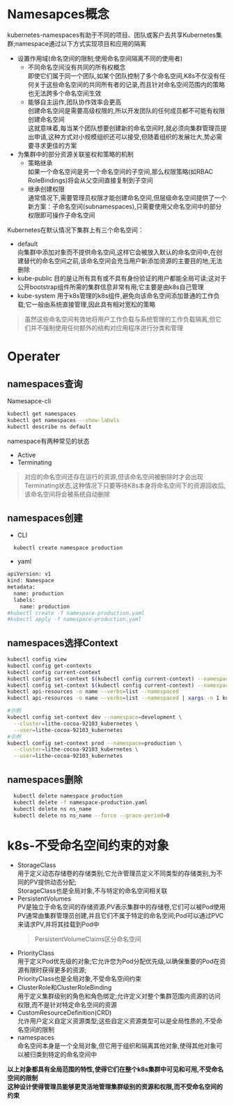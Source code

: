 # Namesapces概念
kubernetes-namespaces有助于不同的项目、团队或客户去共享Kubernetes集群;namespace通过以下方式实现项目和应用的隔离  
- 设置作用域(命名空间的限制;使用命名空间隔离不同的使用者)  
  + 不同命名空间没有共同的所有权概念  
    即使它们属于同一个团队,如某个团队控制了多个命名空间,K8s不仅没有任何关于这些命名空间的共同所有者的记录,而且针对命名空间范围内的策略也无法跨多个命名空间生效  
  + 能够自主运作,团队协作效率会更高  
    创建命名空间是需要高级权限的,所以开发团队的任何成员都不可能有权限创建命名空间  
    这就意味着,每当某个团队想要创建新的命名空间时,就必须向集群管理员提出申请,这种方式对小规模组织还可以接受,但随着组织的发展壮大,势必需要寻求更佳的方案  
- 为集群中的部分资源关联鉴权和策略的机制
  + 策略继承  
    如果一个命名空间是另一个命名空间的子空间,那么权限策略(如RBAC RoleBindings)将会从父空间直接复制到子空间
  + 继承创建权限  
    通常情况下,需要管理员权限才能创建命名空间,但层级命名空间提供了一个新方案：子命名空间(subnamespaces),只需要使用父命名空间中的部分权限即可操作子命名空间 

Kubernetes在默认情况下集群上有三个命名空间：
  - default  
    向集群中添加对象而不提供命名空间,这样它会被放入默认的命名空间中,在创建替代的命名空间之前,该命名空间会充当用户新添加资源的主要目的地,无法删除  
  - kube-public
    目的是让所有具有或不具有身份验证的用户都能全局可读;这对于公开bootstrap组件所需的集群信息非常有用;它主要是由k8s自己管理  
  - kube-system
    用于k8s管理的k8s组件,避免向该命名空间添加普通的工作负载;它一般由系统直接管理,因此具有相对宽松的策略
>虽然这些命名空间有效地将用户工作负载与系统管理的工作负载隔离,但它们并不强制使用任何额外的结构对应用程序进行分类和管理

# Operater
## namespaces查询
Namesapce-cli
```bash
kubectl get namespaces 
kubectl get namespaces --show-labwls
kubectl describe ns default
```
namespace有两种常见的状态
- Active  
- Terminating
>对应的命名空间还存在运行的资源,但该命名空间被删除时才会出现Terminating状态,这种情况下只要等待K8s本身将命名空间下的资源回收后,该命名空间将会被系统自动删除

## namespaces创建
- CLI
```bash
  kubectl create namespace production
```
- yaml
```bash
apiVersion: v1
kind: Namespace
metadata:
  name: production
  labels:
    name: production
#kubectl create -f namespace-production.yaml
#kubectl apply -f namespace-production.yaml
```

##  namespaces选择Context
```bash
kubectl config view
kubectl config get-contexts
kubectl config current-context
kubectl config set-context $(kubectl config current-context) --namespaces=production #production设成为默认namespaces
kubectl config set-context $(kubectl config current-context) --namespaces=          #还原成默认default
kubectl api-resources -o name --verbs=list --namespaced 
kubectl api-resources -o name --verbs=list --namespaced | xargs -n 1 kubectl get --show-kind --ignore-not-found -n easyv

#示例
kubectl config set-context dev --namespace=development \
  --cluster=lithe-cocoa-92103_kubernetes \
  --user=lithe-cocoa-92103_kubernetes
#示例
kubectl config set-context prod --namespace=production \
  --cluster=lithe-cocoa-92103_kubernetes \
  --user=lithe-cocoa-92103_kubernetes
```

## namespaces删除
```bash
  kubectl delete namespace production
  kubectl delete -f namespace-production.yaml
  kubectl delete ns ns_name
  kubectl delete ns ns_name --force --grace-period=0
```


# k8s-不受命名空间约束的对象
  - StorageClass  
    用于定义动态存储卷的存储类别;它允许管理员定义不同类型的存储类别,为不同的PV提供动态分配;  
    StorageClass也是全局对象,不与特定的命名空间相关联
  - PersistentVolumes   
    PV是独立于命名空间的存储资源;PV表示集群中的存储卷,它们可以被Pod使用  
    PV通常由集群管理员创建,并且它们不属于特定的命名空间;Pod可以通过PVC来请求PV,并将其挂载到Pod中  
    >PersistentVolumeClaims区分命名空间
  - PriorityClass  
    用于定义Pod优先级的对象;它允许您为Pod分配优先级,以确保重要的Pod在资源有限时获得更多的资源;  
    PriorityClass也是全局对象,不受命名空间约束
  - ClusterRole和ClusterRoleBinding  
    用于定义集群级别的角色和角色绑定;允许定义对整个集群范围内资源的访问权限,而不是针对特定命名空间的资源
  - CustomResourceDefinition(CRD)  
    允许用户定义自定义资源类型;这些自定义资源类型可以是全局性质的,不受命名空间的限制
  - namespaces  
    命名空间本身是一个全局对象,但它用于组织和隔离其他对象,使得其他对象可以被归类到特定的命名空间中  

**以上对象都具有全局范围的特性,使得它们在整个k8s集群中可见和可用,不受命名空间的限制  
这种设计使得管理员能够更灵活地管理集群级别的资源和权限,而不受命名空间的约束**  



